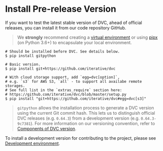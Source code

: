 # Install Pre-release Version

If you want to test the latest stable version of DVC, ahead of official
releases, you can install it from our code repository GitHub.

> We **strongly** recommend creating a
> [virtual environment](https://python.readthedocs.io/en/stable/library/venv.html)
> or using
> [pipx](https://packaging.python.org/guides/installing-stand-alone-command-line-tools/)
> (on Python 3.6+) to encapsulate your local environment.

```dvc
# Should be installed before DVC. See details below.
$ pip install gitpython

# Basic version.
$ pip install git+https://github.com/iterative/dvc

# With cloud storage support, add `egg=dvc[option]`,
# e.g. `s3` for AWS S3, `all` - to support all availabe remote storages.
# See full list in the `extras_require` section here:
# https://github.com/iterative/dvc/blob/master/setup.py
$ pip install "git+https://github.com/iterative/dvc#egg=dvc[s3]"
```

> `gitpython` allows the installation process to generate a DVC version using
> the current Git commit hash. This lets us to distinguish official DVC releases
> (e.g. `0.64.3`) from a development version (e.g. `0.64.3-9c7381`). For more
> information on our versioning convention, refer to
> [Components of DVC version](/doc/command-reference/version#components-of-dvc-version).

To install a development version for contributing to the project, please see
[Development environment](/doc/user-guide/contributing/core#development-environment).
